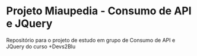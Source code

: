 # Projeto Miaupedia - Consumo de API e JQuery
Repositório para o projeto de estudo em grupo de Consumo de API e JQuery do curso +Devs2Blu
